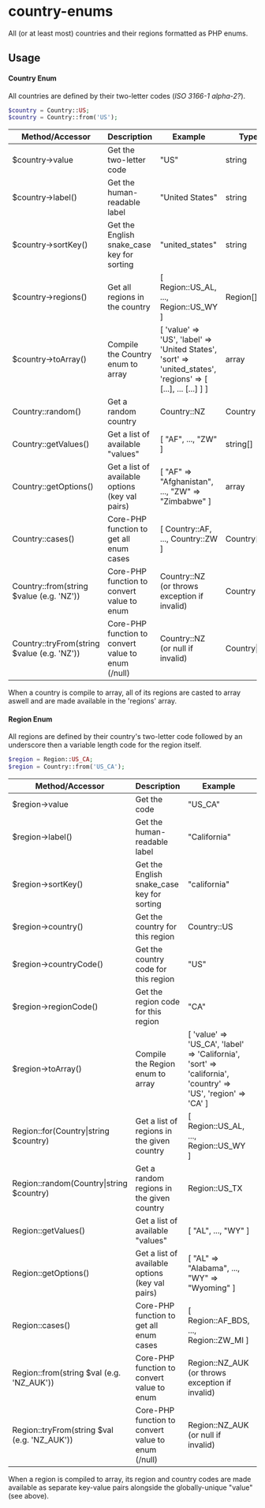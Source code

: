 # country-enums
All (or at least most) countries and their regions formatted as PHP enums.


## Usage


#### Country Enum

All countries are defined by their two-letter codes (*ISO 3166-1 alpha-2?*).

```php
$country = Country::US;
$country = Country::from('US');
```

| Method/Accessor                         | Description                                        | Example                                                     | Type                        |
| ----------------------------------------|----------------------------------------------------|-------------------------------------------------------------|-----------------------------|
| $country->value                         | Get the two-letter code                            | "US"                                                        | string                      |
| $country->label()                       | Get the human-readable label                       | "United States"                                             | string                      |
| $country->sortKey()                     | Get the English snake_case key for sorting         | "united_states"                                             | string                      |
| $country->regions()                     | Get all regions in the country                     | [ Region::US_AL, ..., Region::US_WY ]                       | Region[]                    |
| $country->toArray()                     | Compile the Country enum to array                  | [ 'value' => 'US', 'label' => 'United States', 'sort' => 'united_states', 'regions' => [ [...], ... [...] ] ] | array            |
| Country::random()                       | Get a random country                               | Country::NZ                                                 | Country                     |
| Country::getValues()                    | Get a list of available "values"                   | [ "AF", ..., "ZW" ]                                         | string[]                    |
| Country::getOptions()                   | Get a list of available options (key val pairs)    | [ "AF" => "Afghanistan", ..., "ZW" => "Zimbabwe" ]          | array                       |
| Country::cases()                        | Core-PHP function to get all enum cases            | [ Country::AF, ..., Country::ZW ]                           | Country[]                   |
| Country::from(string $value (e.g. 'NZ'))     | Core-PHP function to convert value to enum         | Country::NZ (or throws exception if invalid)                | Country                     |
| Country::tryFrom(string $value (e.g. 'NZ'))  | Core-PHP function to convert value to enum (/null) | Country::NZ (or null if invalid)                            | Country\|null               |


When a country is compile to array, all of its regions are casted to array aswell and are made available in the 'regions' array.

#### Region Enum

All regions are defined by their country's two-letter code followed by an underscore then a variable length code for the region itself.


```php
$region = Region::US_CA;
$region = Country::from('US_CA');
```

| Method/Accessor                         | Description                                        | Example                                                     | Type                        |
| ----------------------------------------|----------------------------------------------------|-------------------------------------------------------------|-----------------------------|
| $region->value                          | Get the code                                       | "US_CA"                                                     | string                      |
| $region->label()                        | Get the human-readable label                       | "California"                                                | string                      |
| $region->sortKey()                      | Get the English snake_case key for sorting         | "california"                                                | string                      |
| $region->country()                      | Get the country for this region                    | Country::US                                                 | Country                     |
| $region->countryCode()                  | Get the country code for this region               | "US"                                                        | string                      |
| $region->regionCode()                   | Get the region code for this region                | "CA"                                                        | string                      |
| $region->toArray()                      | Compile the Region enum to array                   | [ 'value' => 'US_CA', 'label' => 'California', 'sort' => 'california', 'country' => 'US', 'region' => 'CA' ] | array           | 
| Region::for(Country\|string $country)   | Get a list of regions in the given country         | [ Region::US_AL, ..., Region::US_WY ]                       | Region[]                    |
| Region::random(Country\|string $country)| Get a random regions in the given country          | Region::US_TX                                               | Region                      |
| Region::getValues()                     | Get a list of available "values"                   | [ "AL", ..., "WY" ]                                         | string[]                    |
| Region::getOptions()                    | Get a list of available options (key val pairs)    | [ "AL" => "Alabama", ..., "WY" => "Wyoming" ]               | array                       |
| Region::cases()                         | Core-PHP function to get all enum cases            | [ Region::AF_BDS, ..., Region::ZW_MI ]                      | Region[]                    |
| Region::from(string $val (e.g. 'NZ_AUK'))    | Core-PHP function to convert value to enum         | Region::NZ_AUK (or throws exception if invalid)             | Region                      |
| Region::tryFrom(string $val (e.g. 'NZ_AUK')) | Core-PHP function to convert value to enum (/null) | Region::NZ_AUK (or null if invalid)                         | Region\|null                |


When a region is compiled to array, its region and country codes are made available as separate key-value pairs alongside the globally-unique "value" (see above).